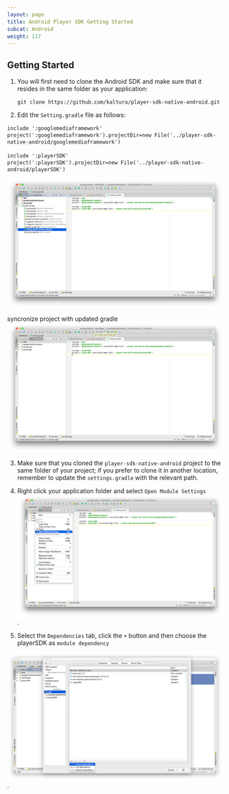 ```yaml
---
layout: page
title: Android Player SDK Getting Started 
subcat: Android
weight: 117
---
```


## Getting Started 

1. You will first need to clone the Android SDK and make sure that it resides in the same folder as your application:
	```
	git clone https://github.com/kaltura/player-sdk-native-android.git
	```
2. Edit the ```Setting.gradle``` file as follows:

```
include ':googlemediaframework'
project(':googlemediaframework').projectDir=new File('../player-sdk-native-android/googlemediaframework')

include ':playerSDK'
project(':playerSDK').projectDir=new File('../player-sdk-native-android/playerSDK')
```
![settings.gradle](./images/settings.gradle.png)

syncronize project with updated gradle 
![SyncProjectWithGradleProject](./images/SyncProjectWithGradleProject.png)

3. Make sure that you cloned the ```player-sdk-native-android``` project to the same folder of your project; if you prefer to clone it in another location, remember to update the ```settings.gradle``` with the relevant path.

4. Right click your application folder and select ```Open Module Settings```
![OpenModuleSetting](./images/OpenModuleSetting.png).

5. Select the ```Dependencies``` tab, click the ```+``` button and then choose the playerSDK as ```module dependency```

![Dependencies](./images/Dependencies.png).

